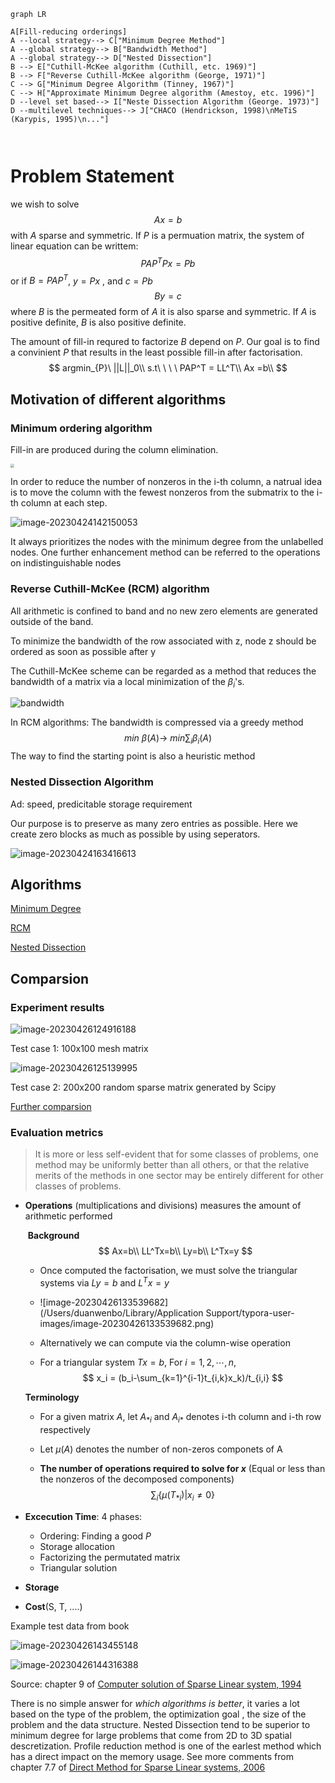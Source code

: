 ```mermaid
graph LR

A[Fill-reducing orderings]
A --local strategy--> C["Minimum Degree Method"]
A --global strategy--> B["Bandwidth Method"]
A --global strategy--> D["Nested Dissection"]
B --> E["Cuthill-McKee algorithm (Cuthill, etc. 1969)"]
B --> F["Reverse Cuthill-McKee algorithm (George, 1971)"]
C --> G["Minimum Degree Algorithm (Tinney, 1967)"]
C --> H["Approximate Minimum Degree algorithm (Amestoy, etc. 1996)"]
D --level set based--> I["Neste Dissection Algorithm (George. 1973)"]
D --multilevel techniques--> J["CHACO (Hendrickson, 1998)\nMeTiS (Karypis, 1995)\n..."]



```

# Problem Statement

we wish to solve 
$$
Ax=b
$$
with $A$ sparse and symmetric. If $P$ is a permuation matrix,  the system of linear equation can be writtem:
$$
PAP^TPx=Pb
$$
or if $B=PAP^T$, $y=Px$ , and $c=Pb$
$$
By=c
$$
where $B$ is  the permeated form of $A$ it is also sparse and symmetric. If $A$ is positive definite, $B$ is also positive definite.

The amount of fill-in requred to factorize $B$ depend on $P$. Our goal is to find a convinient $P$ that results in the least possible fill-in after factorisation.
$$
argmin_{P}\ ||L||_0\\
s.t\ \ \ \ PAP^T = LL^T\\
Ax =b\\
$$


## Motivation of different algorithms

### Minimum ordering algorithm 

Fill-in are produced during the column elimination. 

<img src="https://p.ipic.vip/jpxdex.png"  style="zoom:40%;" />



In order to reduce the number of nonzeros in the i-th column, a natrual idea is to move the column with the fewest nonzeros from the submatrix to the i-th column at each step.

![image-20230424142150053](https://p.ipic.vip/0ci9xu.png)



It always prioritizes the nodes with the minimum degree from the unlabelled nodes. One further enhancement method can be referred to the operations on indistinguishable nodes

### Reverse Cuthill-McKee (RCM) algorithm

All arithmetic is confined to band and no new zero elements are generated outside of the band.

To minimize the bandwidth of the row associated with z, node z should be ordered as soon as possible after y

The Cuthill-McKee scheme can be regarded as a method that reduces the bandwidth of a matrix via a local minimization of the $\beta_i$'s.

![bandwidth](https://p.ipic.vip/k31yg4.png)

In RCM algorithms: The bandwidth is compressed via a greedy method
$$
min\ \beta(A) \rightarrow\ min \sum_i\beta_i(A)
$$
The way to find the starting point is also a heuristic method

### Nested Dissection Algorithm

Ad: speed, predicitable storage requirement

Our purpose is to preserve as many zero entries as possible. Here we create zero blocks as much as possible by using seperators.

![image-20230424163416613](https://p.ipic.vip/zmabw7.png)



## Algorithms

[Minimum Degree](https://github.com/Trusted-and-Reliable-AI-Lab/ML-for-Math/blob/main/MinDegree.ipynb)

[RCM](https://github.com/Trusted-and-Reliable-AI-Lab/ML-for-Math/blob/main/ReverseCuthillMckee.ipynb)

[Nested Dissection](https://github.com/Trusted-and-Reliable-AI-Lab/ML-for-Math/blob/main/NestedDissection.ipynb)



## Comparsion

### Experiment results

![image-20230426124916188](https://p.ipic.vip/htoa34.png)

Test case 1: 100x100 mesh matrix

![image-20230426125139995](https://p.ipic.vip/y8rg52.png)

Test case 2: 200x200 random sparse matrix generated by Scipy

[Further comparsion](https://www.mathworks.com/help/matlab/ref/dissect.html)

### Evaluation metrics

>It is more or less self-evident that for some classes of problems, one method may be uniformly better than all others, or that the relative merits of the methods in one sector may be entirely different for other classes of problems.

- **Operations** (multiplications and divisions) measures the amount of arithmetic performed

  ​	**Background**
  $$
  Ax=b\\
  LL^Tx=b\\
  Ly=b\\
  L^Tx=y
  $$
  

  - Once computed the factorisation, we must solve the triangular systems via $Ly=b$ and $L^Tx=y$

  - ![image-20230426133539682](/Users/duanwenbo/Library/Application Support/typora-user-images/image-20230426133539682.png)

  - Alternatively we can compute via  the column-wise operation

  - For a triangular system $Tx=b$, For $i = 1,2,\cdots,n,$
    $$
    x_i = (b_i-\sum_{k=1}^{i-1}t_{i,k}x_k)/t_{i,i}
    $$

  **Terminology**

  - For a given matrix $A$, let $A_{*i}$ and $A_{i*}$ denotes i-th column and i-th row respectively

  - Let $\mu(A)$ denotes the number of non-zeros componets of A

  - **The number of operations required to solve for $x$** (Equal or less than the nonzeros of the decomposed components)
    $$
    \sum_i\{\mu(T_{*i})|x_i\neq0\}
    $$

- **Excecution Time**:  4 phases: 
  - Ordering: Finding a good $P$
  - Storage allocation
  - Factorizing the permutated matrix
  - Triangular solution

- **Storage**
- **Cost**(S, T, ....)

Example test data from book

![image-20230426143455148](https://p.ipic.vip/7hgd9x.png)

![image-20230426144316388](https://p.ipic.vip/0v56ew.png)

Source: chapter 9 of [Computer solution of Sparse Linear system, 1994](http://heath.cs.illinois.edu/courses/cs598mh/george_liu.pdf)

There is no simple answer for *which algorithms is better*, it varies a lot based on the type of the problem, the optimization goal , the size of the problem and  the data structure. Nested Dissection tend to be superior to minimum degree for large problems that come from 2D to 3D spatial descretization. Profile reduction method is one of the earlest method which has a direct impact on the memory usage. See more comments from chapter 7.7 of [Direct Method for Sparse Linear systems, 2006](https://epubs.siam.org/doi/book/10.1137/1.9780898718881)



